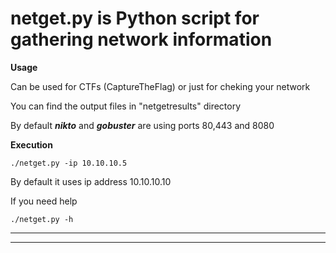 # netget.py is Python script for gathering network information

**Usage**

Can be used for CTFs (CaptureTheFlag) or just for cheking your network

You can find the output files in "netgetresults" directory

By default ***nikto*** and ***gobuster*** are using ports 80,443 and 8080

**Execution**

`./netget.py -ip 10.10.10.5`

By default it uses ip address 10.10.10.10

If you need help

`./netget.py -h`
<hr>
<hr>
